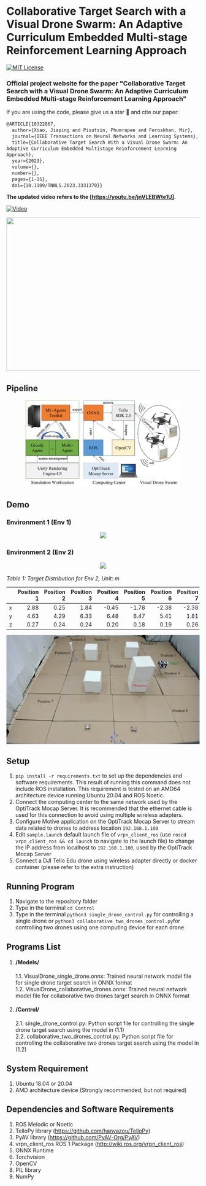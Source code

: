# Collaborative Target Search with a Visual Drone Swarm: An Adaptive Curriculum Embedded Multi-stage Reinforcement Learning Approach
[![MIT License](https://img.shields.io/badge/license-MIT-green)](https://opensource.org/licenses/MIT)

### Official project website for the paper "Collaborative Target Search with a Visual Drone Swarm: An Adaptive Curriculum Embedded Multi-stage Reinforcement Learning Approach"

If you are using the code, please give us a star 🌟 and cite our paper:
```
@ARTICLE{10322867,
  author={Xiao, Jiaping and Pisutsin, Phumrapee and Feroskhan, Mir},
  journal={IEEE Transactions on Neural Networks and Learning Systems}, 
  title={Collaborative Target Search With a Visual Drone Swarm: An Adaptive Curriculum Embedded Multistage Reinforcement Learning Approach}, 
  year={2023},
  volume={},
  number={},
  pages={1-15},
  doi={10.1109/TNNLS.2023.3331370}}
```

**The updated video refers to the [https://youtu.be/jnVLEBWte1U].**


[![Video](https://img.youtube.com/vi/jnVLEBWte1U/hqdefault.jpg)](https://www.youtube.com/watch?v=jnVLEBWte1U)

<div align="center">
      <a href="https://www.youtube.com/watch?v=jnVLEBWte1U">
         <img src="https://img.youtube.com/vi/jnVLEBWte1U/0.jpg" width="700", height="400">
      </a>
</div>

## Pipeline
<div style="text-align: center">
<img src="assets/pipeline.png" style="width:80%; height:80%" >
</div>

## Demo
### Environment 1 (Env 1)
<div style="text-align: center">
<img src="assets/demo.gif" width="700"  >
</div>

### Environment 2 (Env 2)
<div style="text-align: center">
<img src="assets/env2.gif" width="700"  >
</div>



<p align="left"><i>Table 1: Target Distribution for Env 2, Unit: m</i></p>

|   | Position 1 | Position 2 | Position 3 | Position 4 | Position 5 | Position 6 | Position 7 | Position 8 | Position 9 |
|---|-----------:|-----------:|-----------:|-----------:|-----------:|-----------:|-----------:|-----------:|-----------:|
| x |       2.88 |       0.25 |       1.84 |      -0.45 |      -1.78 |      -2.38 |      -2.38 |       2.08 |       2.05 |
| y |       4.63 |       4.29 |       6.33 |       6.48 |       6.47 |       5.41 |       1.81 |       1.49 |       3.46 |
| z |       0.27 |       0.24 |       0.24 |       0.20 |       0.18 |       0.19 |       0.26 |       0.31 |       0.28 |


<div style="text-align: center">
<img src="assets/target-dist-label.jpg" width="700"  >
</div>



## Setup
1. `pip install -r requirements.txt` to set up the dependencies and software requirements. This result of running this command does not include ROS installation. This requirement is tested on an AMD64 architecture device running Ubuntu 20.04 and ROS Noetic.
3. Connect the computing center to the same network used by the OptiTrack Mocap Server. It is recommended that the ethernet cable is used for this connection to avoid using multiple wireless adapters.
4. Configure Motive application on the OptiTrack Mocap Server to stream data related to drones to address location `192.168.1.100`
5. Edit `sample.launch` default launch file of `vrpn_client_ros` (use `roscd vrpn_client_ros && cd launch` to navigate to the launch file) to change the IP address from localhost to `192.168.1.100`, used by the OptiTrack Mocap Server
6. Connect a DJI Tello Edu drone using wireless adapter directly or docker container (please refer to the extra instruction)

## Running Program
1. Navigate to the repository folder
2. Type in the terminal `cd Control`
3. Type in the terminal `python3 single_drone_control.py` for controlling a single drone or `python3 collaborative_two_drones_control.py`for controlling two drones using one computing device for each drone

## Programs List   
1. #### /Models/
    1.1. VisualDrone_single_drone.onnx: Trained neural network model file for single drone target search in ONNX format     
    1.2. VisualDrone_collaborative_drones.onnx: Trained neural network model file for collaborative two drones target search in ONNX format
2. #### /Control/
    2.1. single_drone_control.py: Python script file for controlling the single drone target search using the model in (1.1)      
    2.2. collaborative_two_drones_control.py: Python script file for controlling the collaborative two drones target search using the model in (1.2)    

## System Requirement
1. Ubuntu 18.04 or 20.04
2. AMD architecture device (Strongly recommended, but not required)

## Dependencies and Software Requirements
1. ROS Melodic or Noetic
2. TelloPy library (https://github.com/hanyazou/TelloPy)
3. PyAV library (https://github.com/PyAV-Org/PyAV)
4. vrpn_client_ros ROS 1 Package (http://wiki.ros.org/vrpn_client_ros)
5. ONNX Runtime
6. Torchvision
7. OpenCV
8. PIL library
9. NumPy
